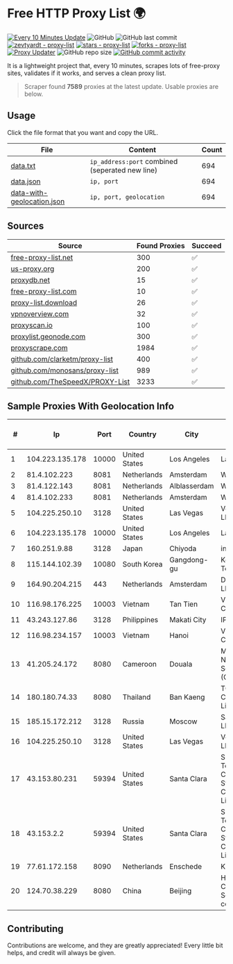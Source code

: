 
# Free HTTP Proxy List 🌍

[![Every 10 Minutes Update](https://github.com/mertguvencli/http-proxy-list/actions/workflows/main.yml/badge.svg?branch=main)](https://github.com/mertguvencli/http-proxy-list/actions/workflows/main.yml)
![GitHub](https://img.shields.io/github/license/mertguvencli/http-proxy-list)
![GitHub last commit](https://img.shields.io/github/last-commit/mertguvencli/http-proxy-list)
[![zevtyardt - proxy-list](https://img.shields.io/static/v1?label=zevtyardt&message=proxy-list&color=blue&logo=github)](https://github.com/zevtyardt/proxy-list "Go to GitHub repo")
[![stars - proxy-list](https://img.shields.io/github/stars/zevtyardt/proxy-list?style=social)](https://github.com/zevtyardt/proxy-list)
[![forks - proxy-list](https://img.shields.io/github/forks/zevtyardt/proxy-list?style=social)](https://github.com/zevtyardt/proxy-list)
[![Proxy Updater](https://github.com/zevtyardt/proxy-list/workflows/Proxy%20Updater/badge.svg)](https://github.com/zevtyardt/proxy-list/actions?query=workflow:"Proxy+Updater")
![GitHub repo size](https://img.shields.io/github/repo-size/zevtyardt/proxy-list)
[![GitHub commit activity](https://img.shields.io/github/commit-activity/m/zevtyardt/proxy-list?logo=commits)](https://github.com/zevtyardt/proxy-list/commits/main)

It is a lightweight project that, every 10 minutes, scrapes lots of free-proxy sites, validates if it works, and serves a clean proxy list.

> Scraper found **7589** proxies at the latest update. Usable proxies are below.

## Usage

Click the file format that you want and copy the URL.

|File|Content|Count|
|----|-------|-----|
|[data.txt](https://raw.githubusercontent.com/mertguvencli/http-proxy-list/main/proxy-list/data.txt)|`ip_address:port` combined (seperated new line)|694|
|[data.json](https://raw.githubusercontent.com/mertguvencli/http-proxy-list/main/proxy-list/data.json)|`ip, port`|694|
|[data-with-geolocation.json](https://raw.githubusercontent.com/mertguvencli/http-proxy-list/main/proxy-list/data-with-geolocation.json)|`ip, port, geolocation`|694|

## Sources

|Source|Found Proxies|Succeed|
|------|-------------|-------|
|[free-proxy-list.net](https://free-proxy-list.net)|300|✅|
|[us-proxy.org](https://www.us-proxy.org)|200|✅|
|[proxydb.net](http://proxydb.net)|15|✅|
|[free-proxy-list.com](https://free-proxy-list.com/?page=&port=&type%5B%5D=http&type%5B%5D=https&up_time=0&search=Search)|10|✅|
|[proxy-list.download](https://www.proxy-list.download/HTTP)|26|✅|
|[vpnoverview.com](https://vpnoverview.com/privacy/anonymous-browsing/free-proxy-servers)|32|✅|
|[proxyscan.io](https://www.proxyscan.io)|100|✅|
|[proxylist.geonode.com](https://proxylist.geonode.com/api/proxy-list?limit=300&page=1&sort_by=lastChecked&sort_type=desc&protocols=http,https)|300|✅|
|[proxyscrape.com](https://api.proxyscrape.com/v2/?request=displayproxies&protocol=http&timeout=10000&country=all&ssl=all&anonymity=all)|1984|✅|
|[github.com/clarketm/proxy-list](https://raw.githubusercontent.com/clarketm/proxy-list/master/proxy-list-raw.txt)|400|✅|
|[github.com/monosans/proxy-list](https://raw.githubusercontent.com/monosans/proxy-list/main/proxies/http.txt)|989|✅|
|[github.com/TheSpeedX/PROXY-List](https://raw.githubusercontent.com/TheSpeedX/PROXY-List/master/http.txt)|3233|✅|


## Sample Proxies With Geolocation Info

|#|Ip|Port|Country|City|Internet Service Provider|
|-|--|----|-------|----|-------------------------|
|1|104.223.135.178|10000|United States|Los Angeles|LayerHost|
|2|81.4.102.223|8081|Netherlands|Amsterdam|WeservIT|
|3|81.4.122.143|8081|Netherlands|Alblasserdam|WeservIT|
|4|81.4.102.233|8081|Netherlands|Amsterdam|WeservIT|
|5|104.225.250.10|3128|United States|Las Vegas|VegasNAP, LLC|
|6|104.223.135.178|10000|United States|Los Angeles|LayerHost|
|7|160.251.9.88|3128|Japan|Chiyoda|interQ|
|8|115.144.102.39|10080|South Korea|Gangdong-gu|Korea Telecom|
|9|164.90.204.215|443|Netherlands|Amsterdam|DigitalOcean, LLC|
|10|116.98.176.225|10003|Vietnam|Tan Tien|Viettel Corporation|
|11|43.243.127.86|3128|Philippines|Makati City|IPVG|
|12|116.98.234.157|10003|Vietnam|Hanoi|Viettel Corporation|
|13|41.205.24.172|8080|Cameroon|Douala|MTN Network Solutions (Cameroon)|
|14|180.180.74.33|8080|Thailand|Ban Kaeng|TOT Public Company Limited|
|15|185.15.172.212|3128|Russia|Moscow|SafeData LLC|
|16|104.225.250.10|3128|United States|Las Vegas|VegasNAP, LLC|
|17|43.153.80.231|59394|United States|Santa Clara|Shenzhen Tencent Computer Systems Company Limited|
|18|43.153.2.2|59394|United States|Santa Clara|Shenzhen Tencent Computer Systems Company Limited|
|19|77.61.172.158|8090|Netherlands|Enschede|KPN B.V.|
|20|124.70.38.229|8080|China|Beijing|Huawei Cloud Service data center|



## Contributing

Contributions are welcome, and they are greatly appreciated! Every
little bit helps, and credit will always be given.

